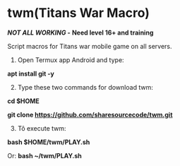 # twm(Titans War Macro)
***NOT ALL WORKING -***
**Need level 16+ and training**

Script macros for Titans war mobile game on all servers.

1. Open Termux app Android and type:

**apt install git -y**


2. Type these two commands for download twm:

**cd $HOME**

**git clone https://github.com/sharesourcecode/twm.git**


3. Tô execute twm:

**bash $HOME/twm/PLAY.sh**

Or:
**bash ~/twm/PLAY.sh**
